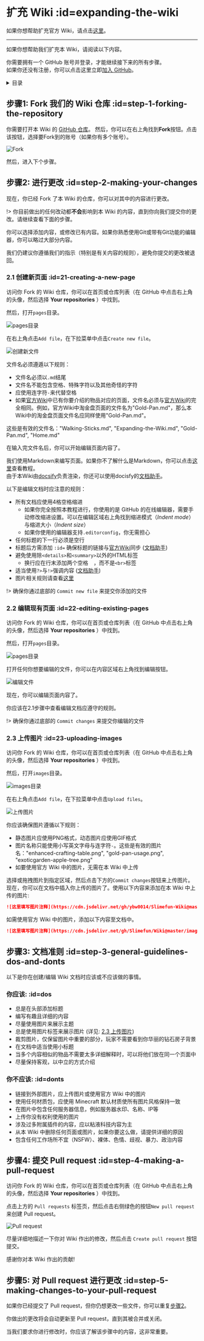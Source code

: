 # 扩充 Wiki :id=expanding-the-wiki

如果你想帮助扩充官方 Wiki，请点击[这里](https://github.com/Slimefun/Slimefun4/wiki/Expanding-the-Wiki)。

----

如果你想帮助我们扩充本 Wiki，请阅读以下内容。

你需要拥有一个 GitHub 账号并登录，才能继续接下来的所有步骤。  
如果你还没有注册，你可以点击这里立即[加入 GitHub](https://github.com/join)。

<details>
<summary>目录</summary>

- [步骤1: Fork 我们的 Wiki 仓库](#step-1-forking-the-repository)
- [步骤2: 进行更改](#step-2-making-your-changes)
    - [2.1 创建新页面](#_21-creating-a-new-page)
    - [2.2 编辑现有页面](#_22-editing-existing-pages)
    - [2.3 上传图片](#_23-uploading-images)
- [步骤3: 文档准则](#step-3-general-guidelines-dos-and-donts)
- [步骤4: 提交 Pull request](#step-4-making-a-pull-request)

</details>

## 步骤1: Fork 我们的 Wiki 仓库 :id=step-1-forking-the-repository

你需要打开本 Wiki 的 [GitHub 仓库](https://github.com/ybw0014/Slimefun-Wiki)。
然后，你可以在右上角找到**Fork**按钮。点击该按钮，选择要Fork到的账号（如果你有多个账号）。

![Fork](https://cdn.jsdelivr.net/gh/ybw0014/Slimefun-Wiki@master/images/github-tutorial-fork.png)

然后，进入下个步骤。

## 步骤2: 进行更改 :id=step-2-making-your-changes

现在，你已经 Fork 了本 Wiki 的仓库，你可以对其中的内容进行更改。

!> 你目前做出的任何改动都**不会**影响到本 Wiki 的内容，直到你向我们提交你的更改。请继续查看下面的步骤。

你可以选择添加内容，或修改已有内容。如果你熟悉使用Git或带有Git功能的编辑器，你可以略过大部分内容。

我们仍建议你遵循我们的指示（特别是有关内容的规则），避免你提交的更改被退回。

### 2.1 创建新页面 :id=21-creating-a-new-page

访问你 Fork 的 Wiki 仓库，你可以在首页或仓库列表（在 GitHub 中点击右上角的头像，然后选择 **Your repositories** ）中找到。

然后，打开`pages`目录。

![pages目录](https://cdn.jsdelivr.net/gh/ybw0014/Slimefun-Wiki@master/images/github-tutorial-pages.png)

在右上角点击`Add file`，在下拉菜单中点击`Create new file`。

![创建新文件](https://cdn.jsdelivr.net/gh/ybw0014/Slimefun-Wiki@master/images/github-tutorial-new-file.png)

文件名必须遵遁以下规则：

* 文件名必须以`.md`结尾
* 文件名不能包含空格、特殊字符以及其他奇怪的字符
* 应使用连字符`-`来代替空格
* 如果[官方Wiki](https://github.com/Slimefun/Slimefun4/wiki)中已有你要介绍的物品对应的页面，文件名必须与[官方Wiki](https://github.com/Slimefun/Slimefun4/wiki)的完全相同。例如，官方Wiki中淘金盘页面的文件名为"Gold-Pan.md"，那么本Wiki中的淘金盘页面文件名应同样使用"Gold-Pan.md"。

这些是有效的文件名："Walking-Sticks.md", "Expanding-the-Wiki.md", "Gold-Pan.md", "Home.md"

在输入完文件名后，你可以开始编辑页面内容了。

我们使用Markdown来编写页面。如果你不了解什么是Markdown，你可以点击[这里](https://ybw0014.net/post/markdown)查看教程。  
由于本Wiki由[docsify](https://docsify.js.org/#/zh-cn/)负责渲染，你还可以使用docisfy的[文档助手](https://docsify.js.org/#/zh-cn/helpers)。  

以下是编辑文档时应注意的规则：

* 所有文档应使用4格空格缩进
    * 如果你完全按照本教程进行，你使用的是 GitHub 的在线编辑器，需要手动修改缩进设置。可以在编辑区域右上角找到缩进模式（*Indent mode*）与缩进大小（*Indent size*）
    * 如果你使用的编辑器支持`.editorconfig`，你无需担心
* 任何标题的下一行必须是空行
* 标题后方需添加 `:id=` 确保标题的链接与[官方Wiki](https://github.com/Slimefun/Slimefun4/wiki)同步 ([文档助手](https://docsify.js.org/#/zh-cn/helpers?id=%e8%ae%be%e7%bd%ae%e6%a0%87%e9%a2%98%e7%9a%84-id-%e5%b1%9e%e6%80%a7))
* 避免使用除`<details>`和`<summary>`以外的HTML标签
    * 换行应在行末添加两个空格`  `，而不是`<br>`标签
* 适当使用`?>`与`!>`强调内容 ([文档助手](https://docsify.js.org/#/zh-cn/helpers?id=%e5%bc%ba%e8%b0%83%e5%86%85%e5%ae%b9))
* 图片相关规则请查看[这里](#_23-uploading-images)

!> 确保你通过底部的 `Commit new file` 来提交你添加的文件

### 2.2 编辑现有页面 :id=22-editing-existing-pages

访问你 Fork 的 Wiki 仓库，你可以在首页或仓库列表（在 GitHub 中点击右上角的头像，然后选择 **Your repositories** ）中找到。

然后，打开`pages`目录。

![pages目录](https://cdn.jsdelivr.net/gh/ybw0014/Slimefun-Wiki@master/images/github-tutorial-pages.png)

打开任何你想要编辑的文件，你可以在内容区域右上角找到编辑按钮。

![编辑文件](https://cdn.jsdelivr.net/gh/ybw0014/Slimefun-Wiki@master/images/github-tutorial-edit.png)

现在，你可以编辑页面内容了。

你应该在2.1步骤中查看编辑文档应遵守的规则。

!> 确保你通过底部的 `Commit changes` 来提交你编辑的文件

### 2.3 上传图片 :id=23-uploading-images

访问你 Fork 的 Wiki 仓库，你可以在首页或仓库列表（在 GitHub 中点击右上角的头像，然后选择 **Your repositories** ）中找到。

然后，打开`images`目录。

![images目录](https://cdn.jsdelivr.net/gh/ybw0014/Slimefun-Wiki@master/images/github-tutorial-images.png)

在右上角点击`Add file`，在下拉菜单中点击`Upload files`。

![上传图片](https://cdn.jsdelivr.net/gh/ybw0014/Slimefun-Wiki@master/images/github-tutorial-upload-image.png)

你应该确保图片遵循以下规则：

* 静态图片应使用PNG格式，动态图片应使用GIF格式
* 图片名称只能使用小写英文字母与连字符`-`。这些是有效的图片名："enhanced-crafting-table.png", "gold-pan-usage.png", "exoticgarden-apple-tree.png"
* 如要使用官方 Wiki 中的图片，无需在本 Wiki 中上传

选择或拖拽图片到指定区域，然后点击下方的`Commit changes`按钮来上传图片。
现在，你可以在文档中插入你上传的图片了。使用以下内容来添加在本 Wiki 中上传的图片:

```markdown
![这里填写图片注释](https://cdn.jsdelivr.net/gh/ybw0014/Slimefun-Wiki@master/images/这里填写图片文件名)
```

如需使用官方 Wiki 中的图片，添加以下内容至文档中。

```markdown
![这里填写图片注释](https://cdn.jsdelivr.net/gh/Slimefun/Wiki@master/images/这里填写图片文件名)
```

## 步骤3: 文档准则 :id=step-3-general-guidelines-dos-and-donts

以下是你在创建/编辑 Wiki 文档时应该或不应该做的事情。

### 你应该: :id=dos

* 总是在头部添加标题
* 编写有趣且详细的内容
* 尽量使用图片来展示主题
* 总是使用图片标签来展示图片 (详见: [2.3 上传图片](#_23-uploading-images))
* 裁剪图片，仅保留图片中重要的部分，玩家不需要看到你华丽的钻石房子背景
* 在文档中适当使用小标题
* 当多个内容相似的物品不需要太多详细解释时，可以将他们放在同一个页面中
* 尽量保持客观，以中立的方式介绍

### 你不应该: :id=donts

* 链接到外部图片，应上传图片或使用官方 Wiki 中的图片
* 使用任何材质包，应使用 Minecraft 默认材质使所有图片风格保持一致
* 在图片中包含任何服务器信息，例如服务器水印、名称、IP等
* 上传你没有权利使用的图片
* 涉及过多附属插件的内容，应以粘液科技内容为主
* 从本 Wiki 中删除任何页面或图片，如果你要这么做，请提供详细的原因
* 包含任何工作场所不宜（NSFW）、裸体、色情、歧视、暴力、政治内容

## 步骤4: 提交 Pull request :id=step-4-making-a-pull-request

访问你 Fork 的 Wiki 仓库，你可以在首页或仓库列表（在 GitHub 中点击右上角的头像，然后选择 **Your repositories** ）中找到。

点击上方的 `Pull requests` 标签页，然后点击右侧绿色的按钮`New pull request`来创建 Pull request。

![Pull request](https://cdn.jsdelivr.net/gh/ybw0014/Slimefun-Wiki@master/images/github-tutorial-pr.png)

尽量详细地描述一下你对 Wiki 作出的修改，然后点击 `Create pull request` 按钮提交。

感谢你对本 Wiki 作出的贡献!

## 步骤5: 对 Pull request 进行更改 :id=step-5-making-changes-to-your-pull-request

如果你已经提交了 Pull request，但你仍想更改一些文件，你可以重复[步骤2](step-2-making-your-changes)。

你做出的更改将会自动更新至 Pull request，直到其被合并或关闭。

当我们要求你进行修改时，你应该了解该步骤中的内容，这非常重要。
